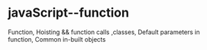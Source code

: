 # javaScript--function
Function, Hoisting &amp;&amp; function calls ,classes, Default parameters in function, Common in-built objects  
